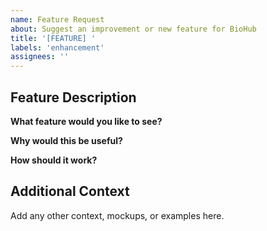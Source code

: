 ```yaml
---
name: Feature Request
about: Suggest an improvement or new feature for BioHub
title: '[FEATURE] '
labels: 'enhancement'
assignees: ''
---
```


## Feature Description

**What feature would you like to see?**


**Why would this be useful?**


**How should it work?**


## Additional Context

Add any other context, mockups, or examples here.
